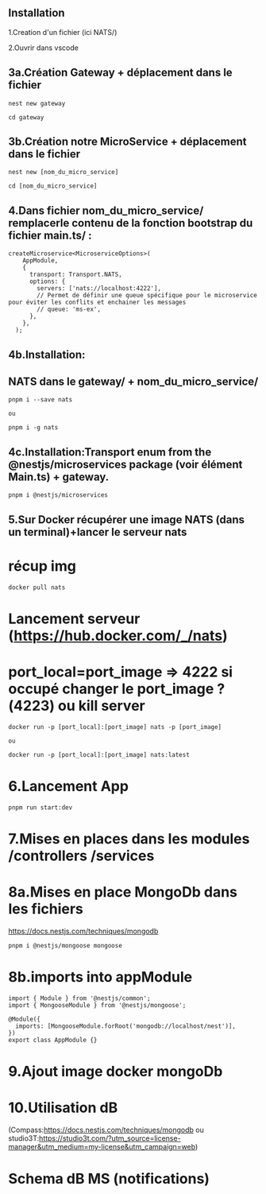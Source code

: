 ## Installation

1.Creation d'un fichier (ici NATS/)

2.Ouvrir dans vscode

## 3a.Création Gateway + déplacement dans le fichier

```
nest new gateway

cd gateway
```

## 3b.Création notre MicroService + déplacement dans le fichier

```
nest new [nom_du_micro_service]

cd [nom_du_micro_service]

```

## 4.Dans fichier nom_du_micro_service/ remplacerle contenu de la fonction bootstrap du fichier main.ts/ :

```
createMicroservice<MicroserviceOptions>(
    AppModule,
    {
      transport: Transport.NATS,
      options: {
        servers: ['nats://localhost:4222'],
        // Permet de définir une queue spécifique pour le microservice pour éviter les conflits et enchainer les messages
        // queue: 'ms-ex',
      },
    },
  );

```

## 4b.Installation:

## NATS dans le gateway/ + nom_du_micro_service/

```
pnpm i --save nats

ou

pnpm i -g nats

```

## 4c.Installation:Transport enum from the @nestjs/microservices package (voir élément Main.ts) + gateway.

```
pnpm i @nestjs/microservices

```

## 5.Sur Docker récupérer une image NATS (dans un terminal)+lancer le serveur nats

# récup img

```
docker pull nats

```

# Lancement serveur (https://hub.docker.com/_/nats)

# port_local=port_image => 4222 si occupé changer le port_image ?(4223) ou kill server

```
docker run -p [port_local]:[port_image] nats -p [port_image]

ou

docker run -p [port_local]:[port_image] nats:latest
```

# 6.Lancement App

```
pnpm run start:dev
```

# 7.Mises en places dans les modules /controllers /services

# 8a.Mises en place MongoDb dans les fichiers

https://docs.nestjs.com/techniques/mongodb

```
pnpm i @nestjs/mongoose mongoose

```

# 8b.imports into appModule

```
import { Module } from '@nestjs/common';
import { MongooseModule } from '@nestjs/mongoose';

@Module({
  imports: [MongooseModule.forRoot('mongodb://localhost/nest')],
})
export class AppModule {}

```

# 9.Ajout image docker mongoDb

# 10.Utilisation dB

(Compass:https://docs.nestjs.com/techniques/mongodb
ou
studio3T:https://studio3t.com/?utm_source=license-manager&utm_medium=my-license&utm_campaign=web)

# Schema dB MS (notifications)
